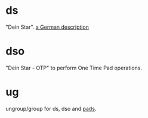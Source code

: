 # ds
"Dein Star". [a German description](https://kryptografie.de/kryptografie/chiffre/dein-star.htm)

# dso
"Dein Star - OTP" to perform One Time Pad operations.

# ug
ungroup/group for ds, dso and [pads](https://github.com/stefanclaas/pads).
